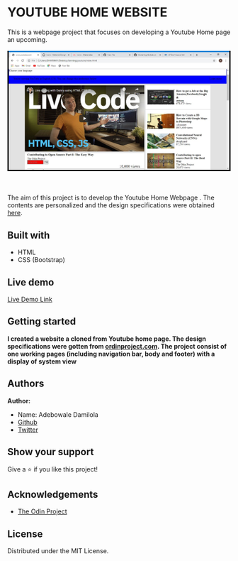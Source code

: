 # YOUTUBE HOME WEBSITE

This is a webpage project that focuses on developing a Youtube Home page an upcoming.
<br><br><img src="./picture.jpg"><br>
<br><br>

The aim of this project is to develop the Youtube Home Webpage . The contents are personalized and the design specifications were obtained [here](https://www.odinsproject.com).

## Built with
  * HTML 
  * CSS (Bootstrap)

  

## Live demo
[Live Demo Link](https://rawcdn.githack.com/Temitayo40/youtube-/b6f34bc9ba94ae1773491b195e07e4216a1f9a35/index.html)

## Getting started
**I created a website a cloned from Youtube home page. The design specifications were gotten from [ordinproject.com](https://www.ordinsproject.com). The project consist of one working pages (including navigation bar, body and footer) with a display of system view**

## Authors
 **Author:**
 * Name: Adebowale Damilola
 * [Github](https://github.com/Temitayo40/)
 * [Twitter](https://twitter.com/Adebowa30361993)


## Show your support
Give a :star: if you like this project!

## Acknowledgements

  * [The Odin Project](https://www.theodinproject.com/courses/html5-and-css3/lessons/embedding-images-and-video#introduction)
 
 

## License
 Distributed under the MIT License.